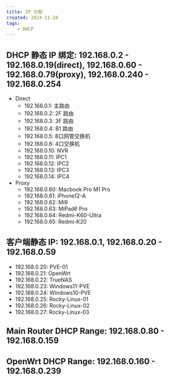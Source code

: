 ```yaml
---
title: IP 分配
created: 2024-11-28
tags:
    - DHCP
---
```


## DHCP 静态 IP  绑定: 192.168.0.2 - 192.168.0.19(direct), 192.168.0.60 - 192.168.0.79(proxy), 192.168.0.240 - 192.168.0.254

- Direct
  - 192.168.0.1: 主路由
  - 192.168.0.2: 2F 路由
  - 192.168.0.3: 3F 路由
  - 192.168.0.4: B1 路由
  - 192.168.0.5: 8口网管交换机
  - 192.168.0.6: 4口交换机
  - 192.168.0.10: NVR
  - 192.168.0.11: IPC1
  - 192.168.0.12: IPC2
  - 192.168.0.13: IPC3
  - 192.168.0.14: IPC4
- Proxy
  - 192.168.0.60: Macbook Pro M1 Pro
  - 192.168.0.61: iPhone12-A
  - 192.168.0.62: Mi9
  - 192.168.0.63: MiPad6 Pro
  - 192.168.0.64: Redmi-K60-Ultra
  - 192.168.0.65: Redmi-K20

## 客户端静态 IP: 192.168.0.1, 192.168.0.20 - 192.168.0.59

- 192.168.0.20: PVE-01
- 192.168.0.21: OpenWrt
- 192.168.0.22: TrueNAS
- 192.168.0.23: Windows11-PVE
- 192.168.0.24: Windows10-PVE
- 192.168.0.25: Rocky-Linux-01
- 192.168.0.26: Rocky-Linux-02
- 192.168.0.27: Rocky-Linux-03

## Main Router DHCP Range: 192.168.0.80 - 192.168.0.159

## OpenWrt DHCP Range: 192.168.0.160 - 192.168.0.239
